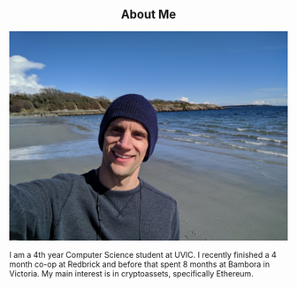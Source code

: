 <center><h2>About Me</h2></center>

<img src="/public/images/headshot.jpg" id="headshot" alt="headshot"/>

I am a 4th year Computer Science student at UVIC. 
I recently finished a 4 month co-op at Redbrick and before that spent 8 months at Bambora in Victoria.
My main interest is in cryptoassets, specifically Ethereum.
